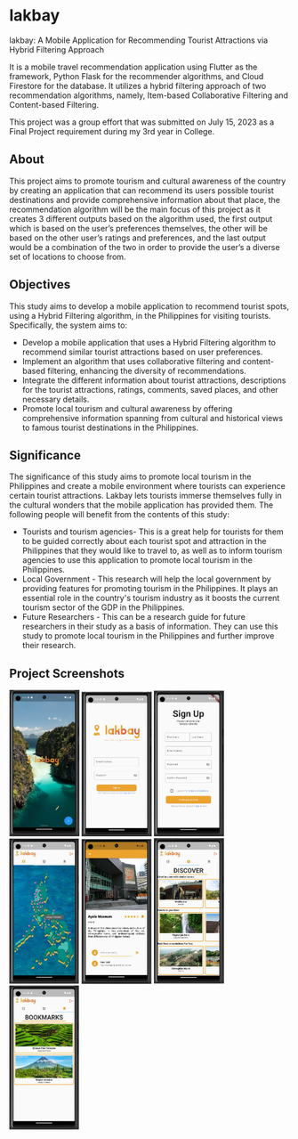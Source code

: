 # lakbay
lakbay: A Mobile Application for Recommending Tourist Attractions via Hybrid Filtering Approach

It is a mobile travel recommendation application using Flutter as the framework, Python Flask for the recommender algorithms, and Cloud Firestore for the database.
It utilizes a hybrid filtering approach of two recommendation algorithms, namely, Item-based Collaborative Filtering and Content-based Filtering.

This project was a group effort that was submitted on July 15, 2023 as a Final Project requirement during my 3rd year in College.

## About
This project aims to promote tourism and cultural awareness of the country by creating an application that can recommend its users possible tourist destinations and provide comprehensive information about that place, the recommendation algorithm will be the main focus of this project as it creates 3 different outputs based on the algorithm used, the first output which is based on the user’s preferences themselves, the other will be based on the other user’s ratings and preferences, and the last output would be a combination of the two in order to provide the user’s a diverse set of locations to choose from.

## Objectives
This study aims to develop a mobile application to recommend tourist spots, using a Hybrid Filtering algorithm, in the Philippines for visiting tourists. Specifically, the system aims to:
- Develop a mobile application that uses a Hybrid Filtering algorithm to recommend similar tourist attractions based on user preferences.
- Implement an algorithm that uses collaborative filtering and content-based filtering, enhancing the diversity of recommendations.
- Integrate the different information about tourist attractions, descriptions for the tourist attractions, ratings, comments, saved places, and other necessary details.
- Promote local tourism and cultural awareness by offering comprehensive information spanning from cultural and historical views to famous tourist destinations in the Philippines.

## Significance
The significance of this study aims to promote local tourism in the Philippines and create a mobile environment where tourists can experience certain tourist attractions. Lakbay lets tourists immerse themselves fully in the cultural wonders that the mobile application has provided them. The following people will benefit from the contents of this study:
- Tourists and tourism agencies- This is a great help for tourists for them to be guided correctly about each tourist spot and attraction in the Philippines that they would like to travel to, as well as to inform tourism agencies to use this application to promote local tourism in the Philippines.
- Local Government - This research will help the local government by providing features for promoting tourism in the Philippines. It plays an essential role in the country's tourism industry as it boosts the current tourism sector of the GDP in the Philippines.
- Future Researchers - This can be a research guide for future researchers in their study as a basis of information. They can use this study to promote local tourism in the Philippines and further improve their research.

## Project Screenshots
<img src="/screenshots/LandingScreen.jpg" width=25% height=25%>
<img src="/screenshots/SignInScreen2.jpg" width=25% height=25%>
<img src="/screenshots/SignUpScreen2.jpg" width=25% height=25%>
<img src="/screenshots/HomeScreen.jpg" width=25% height=25%>
<img src="/screenshots/PlaceScreen.jpg" width=25% height=25%>
<img src="/screenshots/DiscoverScreen.jpg" width=25% height=25%>
<img src="/screenshots/BookmarksScreen.jpg" width=25% height=25%>

